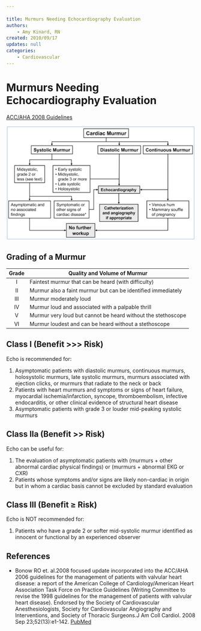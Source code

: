 ```yaml
---

title: Murmurs Needing Echocardiography Evaluation
authors:
    - Amy Kinard, RN
created: 2010/09/17
updates: null
categories:
    - Cardiovascular
---
```


# Murmurs Needing Echocardiography Evaluation

[ACC/AHA 2008 Guidelines](http://www.ncbi.nlm.nih.gov/pubmed/?term=18848134)

![](image-1.png)

## Grading of a Murmur

| **Grade** | **Quality and Volume of Murmur**                             |
| :-------: | ------------------------------------------------------------ |
|     I     | Faintest murmur that can be heard (with difficulty)          |
|     II    | Murmur also a faint murmur but can be identified immediately |
|    III    | Murmur moderately loud                                       |
|     IV    | Murmur loud and associated with a palpable thrill            |
|     V     | Murmur very loud but cannot be heard without the stethoscope |
|     VI    | Murmur loudest and can be heard without a stethoscope        |

## Class I (Benefit >>> Risk)

Echo is recommended for:

1. Asymptomatic patients with diastolic murmurs, continuous murmurs, holosystolic murmurs, late systolic murmurs, murmurs associated with ejection clicks, or murmurs that radiate to the neck or back
2. Patients with heart murmurs and symptoms or signs of heart failure, myocardial ischemia/infarction, syncope, thromboembolism, infective endocarditis, or other clinical evidence of structural heart disease
3. Asymptomatic patients with grade 3 or louder mid-peaking systolic murmurs

## Class IIa (Benefit >> Risk)

Echo can be useful for:

1. The evaluation of asymptomatic patients with (murmurs + other abnormal cardiac physical findings) or (murmurs + abnormal EKG or CXR)
2. Patients whose symptoms and/or signs are likely non-cardiac in origin but in whom a cardiac basis cannot be excluded by standard evaluation

## Class III (Benefit ≥ Risk)

Echo is NOT recommended for:

1. Patients who have a grade 2 or softer mid-systolic murmur identified as innocent or functional by an experienced observer

## References

- Bonow RO et. al.2008 focused update incorporated into the ACC/AHA 2006 guidelines for the management of patients with valvular heart disease: a report of the American College of Cardiology/American Heart Association Task Force on Practice Guidelines (Writing Committee to revise the 1998 guidelines for the management of patients with valvular heart disease). Endorsed by the Society of Cardiovascular Anesthesiologists, Society for Cardiovascular Angiography and Interventions, and Society of Thoracic Surgeons.J Am Coll Cardiol. 2008 Sep 23;52(13):e1-142. [PubMed](http://www.ncbi.nlm.nih.gov/pubmed/?term=18848134)
